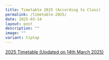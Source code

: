```yaml
---
title: Timetable 2025 (According to Class)
permalink: /timetable-2025/
date: 2025-03-14
layout: post
description: ""
image: ""
variant: tiptap
---
```

<p><a href="/files/2025_T2_Classes_TT_FINAL__For_Sch_Web__v_Mar14.pdf" rel="noopener noreferrer nofollow" target="_blank">2025 Timetable (Updated on 14th March 2025)</a>
</p>